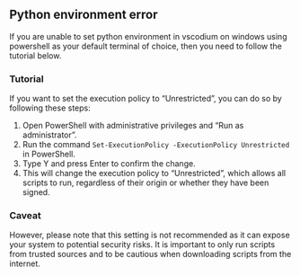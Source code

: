 ## Python environment error

If you are unable to set python environment in vscodium on windows using powershell as your default terminal of choice, then you need to follow the tutorial below.  


### Tutorial

If you want to set the execution policy to “Unrestricted”, you can do so by following these steps:

1. Open PowerShell with administrative privileges and “Run as administrator”.
2. Run the command `Set-ExecutionPolicy -ExecutionPolicy Unrestricted` in PowerShell.
3. Type Y and press Enter to confirm the change.
4. This will change the execution policy to “Unrestricted”, which allows all scripts to run, regardless of their origin or whether they have been signed. 


### Caveat 
However, please note that this setting is not recommended as it can expose your system to potential security risks. It is important to only run scripts from trusted sources and to be cautious when downloading scripts from the internet.
